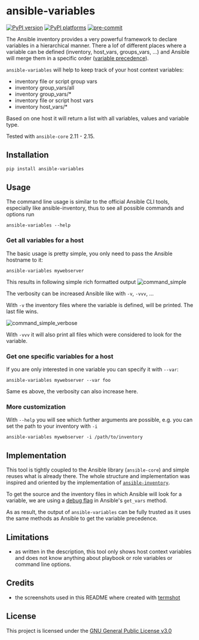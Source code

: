 # ansible-variables

[![PyPI version][pypi-version-badge]][pypi-link]
[![PyPI platforms][pypi-platforms-badge]][pypi-link]
[![pre-commit][pre-commit-badge]][pre-commit-link]

The Ansible inventory provides a very powerful framework to declare variables in a hierarchical manner.
There a lof of different places where a variable can be defined (inventory, host_vars, groups_vars, ...) and Ansible will merge them in a specific order ([variable precedence](https://docs.ansible.com/ansible/latest/playbook_guide/playbooks_variables.html#understanding-variable-precedence)).

`ansible-variables` will help to keep track of your host context variables:

* inventory file or script group vars
* inventory group_vars/all
* inventory group_vars/*
* inventory file or script host vars
* inventory host_vars/*

Based on one host it will return a list with all variables, values and variable type.

Tested with `ansible-core` 2.11 - 2.15.

## Installation

```bash
pip install ansible-variables
```

## Usage

The command line usage is similar to the official Ansible CLI tools, especially like ansible-inventory, thus to see all possible commands and options run

```plain
ansible-variables --help
```

### Get all variables for a host

The basic usage is pretty simple, you only need to pass the Ansible hostname to it:

```plain
ansible-variables mywebserver
```

This results in following simple rich formatted output
![command_simple](https://github.com/hille721/ansible-variables/raw/main/docs/img/command_simple.png)

The verbosity can be increased Ansible like with `-v`, `-vvv`, ...

With `-v` the inventory files where the variable is defined, will be printed. The last file wins.

![command_simple_verbose](https://github.com/hille721/ansible-variables/raw/main/docs/img/command_simple_verbose.png)

With `-vvv` it will also print all files which were considered to look for the variable.

### Get one specific variables for a host

If you are only interested in one variable you can specify it with `--var`:

```plain
ansible-variables mywebserver --var foo
```

Same es above, the verbosity can also increase here.

### More customization

With `--help` you will see which further arguments are possible, e.g. you can set the path to your inventory with `-i`

```plain
ansible-variables mywebserver -i /path/to/inventory
```

## Implementation

This tool is tightly coupled to the Ansible library (`ansible-core`) and simple reuses what is already there.
The whole structure and implementation was inspired and oriented by the implementation of [`ansible-inventory`](https://github.com/ansible/ansible/blob/devel/lib/ansible/cli/inventory.py).

To get the source and the inventory files in which Ansible will look for a variable, we are using a [debug flag](https://github.com/ansible/ansible/blob/devel/lib/ansible/vars/manager.py#L187) in Ansible's `get_vars` method.

As as result, the output of `ansible-variables` can be fully trusted as it uses the same methods as Ansible to get the variable precedence.

## Limitations

* as written in the description, this tool only shows host context variables and does not know anything about playbook or role variables or command line options.

## Credits

* the screenshots used  in this README where created with [termshot](https://github.com/homeport/termshot)

## License

This project is licensed under the [GNU General Public License v3.0](https://github.com/hille721/ansible-variables/blob/main/LICENSE)

[pypi-link]:                https://pypi.org/project/ansible-variables/
[pypi-platforms-badge]:     https://img.shields.io/pypi/pyversions/ansible-variables
[pypi-version-badge]:       https://badge.fury.io/py/ansible-variables.svg
[pre-commit-badge]:         https://img.shields.io/badge/pre--commit-enabled-brightgreen?logo=pre-commit&logoColor=white>
[pre-commit-link]:          https://pre-commit.com/

